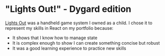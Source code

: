 # "Lights Out!" - Dygard edition

[Lights Out](https://en.wikipedia.org/wiki/Lights_Out_(game)) was a handheld game system I owned as a child. I chose it to represent my skills in React on my portfolio because:

- It shows that I know how to manage state
- It is complex enough to show I can create something concise but robust
- It was a good learning experience to practice new skills